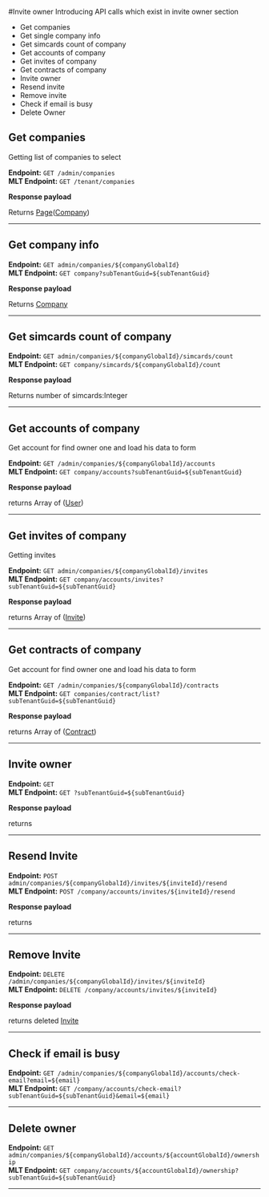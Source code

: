 #Invite owner
Introducing API calls which exist in invite owner section

* Get companies 
* Get single company info 
* Get simcards count of company
* Get accounts of company
* Get invites of company
* Get contracts of company
* Invite owner
* Resend invite
* Remove invite
* Check if email is busy
* Delete Owner

## Get companies 
Getting list of companies to select 

**Endpoint:** `GET /admin/companies`
<br>
**MLT Endpoint:** `GET /tenant/companies`

**Response payload**

Returns [Page](/general-information/data-types/#Page(Type))([Company](/general-information/data-types/#Company))

***

## Get company info

**Endpoint:** `GET admin/companies/${companyGlobalId}`
<br>
**MLT Endpoint:** `GET company?subTenantGuid=${subTenantGuid}`

**Response payload** 

Returns [Company](/general-information/data-types/#Company)

***

## Get simcards count of company

**Endpoint:** `GET admin/companies/${companyGlobalId}/simcards/count`
<br>
**MLT Endpoint:** `GET company/simcards/${companyGlobalId}/count`

**Response payload** 

Returns number of simcards:Integer

***

## Get accounts of company
Get account for find owner one and load his data to form

**Endpoint:** `GET /admin/companies/${companyGlobalId}/accounts`
<br>
**MLT Endpoint:** `GET company/accounts?subTenantGuid=${subTenantGuid}`

**Response payload**

returns Array of ([User](/general-information/data-types/#useraccount))

***

## Get invites of company
Getting invites

**Endpoint:** `GET admin/companies/${companyGlobalId}/invites`
<br>
**MLT Endpoint:** `GET company/accounts/invites?subTenantGuid=${subTenantGuid}`

**Response payload**

returns Array of ([Invite](/general-information/data-types/#invite))

***

## Get contracts of company
Get account for find owner one and load his data to form

**Endpoint:** `GET /admin/companies/${companyGlobalId}/contracts`
<br>
**MLT Endpoint:** `GET companies/contract/list?subTenantGuid=${subTenantGuid}`

**Response payload**

returns Array of ([Contract](/general-information/data-types/#contract))

***

## Invite owner

**Endpoint:** `GET `
<br>
**MLT Endpoint:** `GET ?subTenantGuid=${subTenantGuid}`

**Response payload**

returns 

***

## Resend Invite

**Endpoint:** `POST admin/companies/${companyGlobalId}/invites/${inviteId}/resend`
<br>
**MLT Endpoint:** `POST /company/accounts/invites/${inviteId}/resend`

**Response payload**

returns 

***

## Remove Invite


**Endpoint:** `DELETE /admin/companies/${companyGlobalId}/invites/${inviteId}`
<br>
**MLT Endpoint:** `DELETE /company/accounts/invites/${inviteId}`

**Response payload**

returns deleted [Invite](/general-information/data-types/#invite) 

***

## Check if email is busy

**Endpoint:** `GET /admin/companies/${companyGlobalId}/accounts/check-email?email=${email}`
<br>
**MLT Endpoint:** `GET /company/accounts/check-email?subTenantGuid=${subTenantGuid}&email=${email}`

***

## Delete owner

**Endpoint:** `GET admin/companies/${companyGlobalId}/accounts/${accountGlobalId}/ownership`
<br>
**MLT Endpoint:** `GET company/accounts/${accountGlobalId}/ownership?subTenantGuid=${subTenantGuid}`

***


